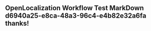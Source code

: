 <properties
ms.topic="hero-topic"
ms.test1="hero-topic"
ms.test2="test"/>

## OpenLocalization Workflow Test MarkDown d6940a25-e8ca-48a3-96c4-e4b82e32a6fa thanks!

